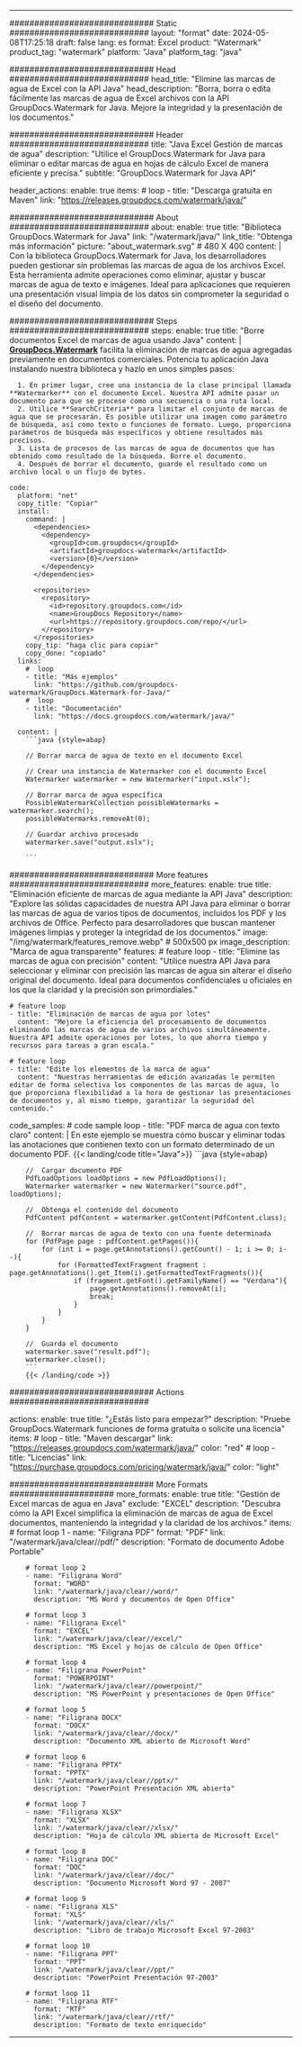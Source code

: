
---
############################# Static ############################
layout: "format"
date:  2024-05-08T17:25:18
draft: false
lang: es
format: Excel
product: "Watermark"
product_tag: "watermark"
platform: "Java"
platform_tag: "java"

############################# Head ############################
head_title: "Elimine las marcas de agua de Excel con la API Java"
head_description: "Borra, borra o edita fácilmente las marcas de agua de Excel archivos con la API GroupDocs.Watermark for Java. Mejore la integridad y la presentación de los documentos."

############################# Header ############################
title: "Java Excel Gestión de marcas de agua" 
description: "Utilice el GroupDocs.Watermark for Java para eliminar o editar marcas de agua en hojas de cálculo Excel de manera eficiente y precisa."
subtitle: "GroupDocs.Watermark for Java API" 

header_actions:
  enable: true
  items:
    #  loop
    - title: "Descarga gratuita en Maven"
      link: "https://releases.groupdocs.com/watermark/java/"
      
############################# About ############################
about:
    enable: true
    title: "Biblioteca GroupDocs.Watermark for Java"
    link: "/watermark/java/"
    link_title: "Obtenga más información"
    picture: "about_watermark.svg" # 480 X 400
    content: |
       Con la biblioteca GroupDocs.Watermark for Java, los desarrolladores pueden gestionar sin problemas las marcas de agua de los archivos Excel. Esta herramienta admite operaciones como eliminar, ajustar y buscar marcas de agua de texto e imágenes. Ideal para aplicaciones que requieren una presentación visual limpia de los datos sin comprometer la seguridad o el diseño del documento.

############################# Steps ############################
steps:
    enable: true
    title: "Borre documentos Excel de marcas de agua usando Java"
    content: |
      **[GroupDocs.Watermark](https://products.groupdocs.com/watermark/java/)** facilita la eliminación de marcas de agua agregadas previamente en documentos comerciales. Potencia tu aplicación Java instalando nuestra biblioteca y hazlo en unos simples pasos:
      
      1. En primer lugar, cree una instancia de la clase principal llamada **Watermarker** con el documento Excel. Nuestra API admite pasar un documento para que se procese como una secuencia o una ruta local.
      2. Utilice **SearchCriteria** para limitar el conjunto de marcas de agua que se procesarán. Es posible utilizar una imagen como parámetro de búsqueda, así como texto o funciones de formato. Luego, proporciona parámetros de búsqueda más específicos y obtiene resultados más precisos.
      3. Lista de procesos de las marcas de agua de documentos que has obtenido como resultado de la búsqueda. Borre el documento.
      4. Después de borrar el documento, guarde el resultado como un archivo local o un flujo de bytes.
   
    code:
      platform: "net"
      copy_title: "Copiar"
      install:
        command: |
          <dependencies>
            <dependency>
              <groupId>com.groupdocs</groupId>
              <artifactId>groupdocs-watermark</artifactId>
              <version>{0}</version>
            </dependency>
          </dependencies>

          <repositories>
            <repository>
              <id>repository.groupdocs.com</id>
              <name>GroupDocs Repository</name>
              <url>https://repository.groupdocs.com/repo/</url>
            </repository>
          </repositories>
        copy_tip: "haga clic para copiar"
        copy_done: "copiado"
      links:
        #  loop
        - title: "Más ejemplos"
          link: "https://github.com/groupdocs-watermark/GroupDocs.Watermark-for-Java/"
        #  loop
        - title: "Documentación"
          link: "https://docs.groupdocs.com/watermark/java/"
          
      content: |
        ```java {style=abap}

        // Borrar marca de agua de texto en el documento Excel

        // Crear una instancia de Watermarker con el documento Excel
        Watermarker watermarker = new Watermarker("input.xslx");
        
        // Borrar marca de agua específica
        PossibleWatermarkCollection possibleWatermarks = watermarker.search();
        possibleWatermarks.removeAt(0);

        // Guardar archivo procesado
        watermarker.save("output.xslx");
        
        ```    
        
############################# More features ############################
more_features:
  enable: true
  title: "Eliminación eficiente de marcas de agua mediante la API Java"
  description: "Explore las sólidas capacidades de nuestra API Java para eliminar o borrar las marcas de agua de varios tipos de documentos, incluidos los PDF y los archivos de Office. Perfecto para desarrolladores que buscan mantener imágenes limpias y proteger la integridad de los documentos."
  image: "/img/watermark/features_remove.webp" # 500x500 px
  image_description: "Marca de agua transparente"
  features:
    # feature loop
    - title: "Elimine las marcas de agua con precisión"
      content: "Utilice nuestra API Java para seleccionar y eliminar con precisión las marcas de agua sin alterar el diseño original del documento. Ideal para documentos confidenciales u oficiales en los que la claridad y la precisión son primordiales."

    # feature loop
    - title: "Eliminación de marcas de agua por lotes"
      content: "Mejore la eficiencia del procesamiento de documentos eliminando las marcas de agua de varios archivos simultáneamente. Nuestra API admite operaciones por lotes, lo que ahorra tiempo y recursos para tareas a gran escala."

    # feature loop
    - title: "Edite los elementos de la marca de agua"
      content: "Nuestras herramientas de edición avanzadas le permiten editar de forma selectiva los componentes de las marcas de agua, lo que proporciona flexibilidad a la hora de gestionar las presentaciones de documentos y, al mismo tiempo, garantizar la seguridad del contenido."
      
  code_samples:
    # code sample loop
    - title: "PDF marca de agua con texto claro"
      content: |
        En este ejemplo se muestra cómo buscar y eliminar todas las anotaciones que contienen texto con un formato determinado de un documento PDF.
        {{< landing/code title="Java">}}
        ```java {style=abap}
        
        //  Cargar documento PDF
        PdfLoadOptions loadOptions = new PdfLoadOptions();
        Watermarker watermarker = new Watermarker("source.pdf", loadOptions);

        //  Obtenga el contenido del documento
        PdfContent pdfContent = watermarker.getContent(PdfContent.class);

        //  Borrar marcas de agua de texto con una fuente determinada
        for (PdfPage page : pdfContent.getPages()){
            for (int i = page.getAnnotations().getCount() - 1; i >= 0; i--){
                for (FormattedTextFragment fragment : page.getAnnotations().get_Item(i).getFormattedTextFragments()){
                    if (fragment.getFont().getFamilyName() == "Verdana"){
                        page.getAnnotations().removeAt(i);
                        break;
                    }
                }
            }
        }

        //  Guarda el documento
        watermarker.save("result.pdf");
        watermarker.close();
        ```
        {{< /landing/code >}}


############################# Actions ############################

actions:
  enable: true
  title: "¿Estás listo para empezar?"
  description: "Pruebe GroupDocs.Watermark funciones de forma gratuita o solicite una licencia"
  items:
    #  loop
    - title: "Maven descargar"
      link: "https://releases.groupdocs.com/watermark/java/"
      color: "red"
        #  loop
    - title: "Licencias"
      link: "https://purchase.groupdocs.com/pricing/watermark/java/"
      color: "light"


############################# More Formats #####################
more_formats:
    enable: true
    title: "Gestión de Excel marcas de agua en Java"
    exclude: "EXCEL"
    description: "Descubra cómo la API Excel simplifica la eliminación de marcas de agua de Excel documentos, manteniendo la integridad y la claridad de los archivos."
    items: 
        # format loop 1
        - name: "Filigrana PDF"
          format: "PDF"
          link: "/watermark/java/clear//pdf/"
          description: "Formato de documento Adobe Portable"

        # format loop 2
        - name: "Filigrana Word"
          format: "WORD"
          link: "/watermark/java/clear//word/"
          description: "MS Word y documentos de Open Office"
          
        # format loop 3
        - name: "Filigrana Excel"
          format: "EXCEL"
          link: "/watermark/java/clear//excel/"
          description: "MS Excel y hojas de cálculo de Open Office"

        # format loop 4
        - name: "Filigrana PowerPoint"
          format: "POWERPOINT"
          link: "/watermark/java/clear//powerpoint/"
          description: "MS PowerPoint y presentaciones de Open Office"

        # format loop 5
        - name: "Filigrana DOCX"
          format: "DOCX"
          link: "/watermark/java/clear//docx/"
          description: "Documento XML abierto de Microsoft Word"
          
        # format loop 6
        - name: "Filigrana PPTX"
          format: "PPTX"
          link: "/watermark/java/clear//pptx/"
          description: "PowerPoint Presentación XML abierta"
          
        # format loop 7
        - name: "Filigrana XLSX"
          format: "XLSX"
          link: "/watermark/java/clear//xlsx/"
          description: "Hoja de cálculo XML abierta de Microsoft Excel"

        # format loop 8
        - name: "Filigrana DOC"
          format: "DOC"
          link: "/watermark/java/clear//doc/"
          description: "Documento Microsoft Word 97 - 2007"

        # format loop 9
        - name: "Filigrana XLS"
          format: "XLS"
          link: "/watermark/java/clear//xls/"
          description: "Libro de trabajo Microsoft Excel 97-2003"

        # format loop 10
        - name: "Filigrana PPT"
          format: "PPT"
          link: "/watermark/java/clear//ppt/"
          description: "PowerPoint Presentación 97-2003"

        # format loop 11
        - name: "Filigrana RTF"
          format: "RTF"
          link: "/watermark/java/clear//rtf/"
          description: "Formato de texto enriquecido"

---